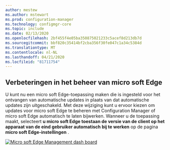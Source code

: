 ```yaml
---
author: mestew
ms.author: mstewart
ms.prod: configuration-manager
ms.technology: configmgr-core
ms.topic: include
ms.date: 02/13/2020
ms.openlocfilehash: 2bf455f4e05ba350875021233c5acef8d213db7d
ms.sourcegitcommit: bbf820c35414bf2cba356f30fe047c1a34c5384d
ms.translationtype: MT
ms.contentlocale: nl-NL
ms.lasthandoff: 04/21/2020
ms.locfileid: "81711754"
---
```

## <a name="improvements-to-microsoft-edge-management"></a><a name="bkmk_edge"></a>Verbeteringen in het beheer van micro soft Edge
<!--4561024-->

U kunt nu een micro soft Edge-toepassing maken die is ingesteld voor het ontvangen van automatische updates in plaats van dat automatische updates zijn uitgeschakeld. Met deze wijziging kunt u ervoor kiezen om updates voor micro soft Edge te beheren met Configuration Manager of micro soft Edge automatisch te laten bijwerken. Wanneer u de toepassing maakt, selecteert **u micro soft Edge toestaan de versie van de client op het apparaat van de eind gebruiker automatisch bij te werken** op de pagina **micro soft Edge-instellingen** .

[![Micro soft Edge Management dash board](../../media/4561024-autoupdate-edge.png)](../../media/4561024-autoupdate-edge.png#lightbox)


